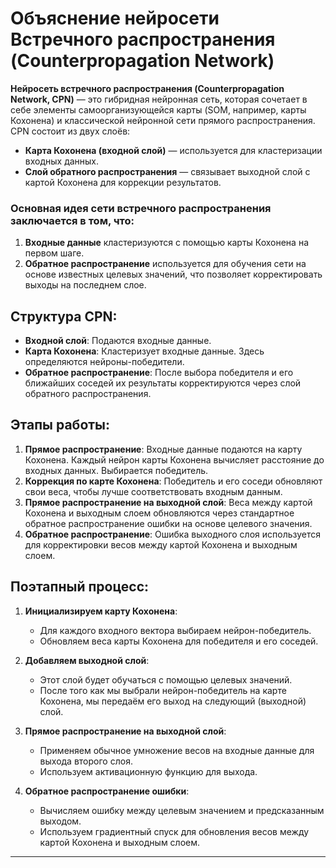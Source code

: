 # Объяснение нейросети Встречного распространения (Counterpropagation Network)

**Нейросеть встречного распространения (Counterpropagation Network, CPN)** — это гибридная нейронная сеть, которая сочетает в себе элементы самоорганизующейся карты (SOM, например, карты Кохонена) и классической нейронной сети прямого распространения. CPN состоит из двух слоёв:

- **Карта Кохонена (входной слой)** — используется для кластеризации входных данных.
- **Слой обратного распространения** — связывает выходной слой с картой Кохонена для коррекции результатов.

### Основная идея сети встречного распространения заключается в том, что:
1. **Входные данные** кластеризуются с помощью карты Кохонена на первом шаге.
2. **Обратное распространение** используется для обучения сети на основе известных целевых значений, что позволяет корректировать выходы на последнем слое.

## Структура CPN:
- **Входной слой**: Подаются входные данные.
- **Карта Кохонена**: Кластеризует входные данные. Здесь определяются нейроны-победители.
- **Обратное распространение**: После выбора победителя и его ближайших соседей их результаты корректируются через слой обратного распространения.

## Этапы работы:
1. **Прямое распространение**: Входные данные подаются на карту Кохонена. Каждый нейрон карты Кохонена вычисляет расстояние до входных данных. Выбирается победитель.
2. **Коррекция по карте Кохонена**: Победитель и его соседи обновляют свои веса, чтобы лучше соответствовать входным данным.
3. **Прямое распространение на выходной слой**: Веса между картой Кохонена и выходным слоем обновляются через стандартное обратное распространение ошибки на основе целевого значения.
4. **Обратное распространение**: Ошибка выходного слоя используется для корректировки весов между картой Кохонена и выходным слоем.

## Поэтапный процесс:
1. **Инициализируем карту Кохонена**:
   - Для каждого входного вектора выбираем нейрон-победитель.
   - Обновляем веса карты Кохонена для победителя и его соседей.
   
2. **Добавляем выходной слой**:
   - Этот слой будет обучаться с помощью целевых значений.
   - После того как мы выбрали нейрон-победитель на карте Кохонена, мы передаём его выход на следующий (выходной) слой.
   
3. **Прямое распространение на выходной слой**:
   - Применяем обычное умножение весов на входные данные для выхода второго слоя.
   - Используем активационную функцию для выхода.
   
4. **Обратное распространение ошибки**:
   - Вычисляем ошибку между целевым значением и предсказанным выходом.
   - Используем градиентный спуск для обновления весов между картой Кохонена и выходным слоем.

---



